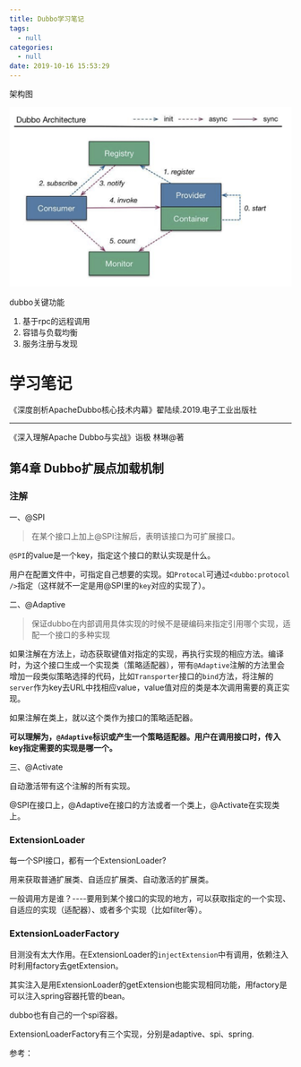 ```yaml
---
title: Dubbo学习笔记
tags:
  - null
categories:
  - null
date: 2019-10-16 15:53:29
---
```






架构图

<img src="../../image/image-20191016155539701.png" alt="image-20191016155539701" style="zoom:50%;" />



dubbo关键功能
1. 基于rpc的远程调用
2. 容错与负载均衡
3. 服务注册与发现

[一些面试题-dubbo面试题、基本原理、核心配置]: http://baijiahao.baidu.com/s?id=1601781224676099887&amp;wfr=spider&amp;for=pc
[官网]: http://dubbo.apache.org



# 学习笔记

《深度剖析ApacheDubbo核心技术内幕》翟陆续.2019.电子工业出版社





























---------

《深入理解Apache Dubbo与实战》诣极 林琳@著



## 第4章 Dubbo扩展点加载机制

### 注解

一、@SPI

> 在某个接口上加上@SPI注解后，表明该接口为可扩展接口。

`@SPI`的value是一个key，指定这个接口的默认实现是什么。

用户在配置文件中，可指定自己想要的实现。如`Protocal`可通过`<dubbo:protocol />`指定（这样就不一定是用@SPI里的`key`对应的实现了）。

二、@Adaptive

> 保证dubbo在内部调用具体实现的时候不是硬编码来指定引用哪个实现，适配一个接口的多种实现

如果注解在方法上，动态获取键值对指定的实现，再执行实现的相应方法。编译时，为这个接口生成一个实现类（策略适配器），带有`@Adaptive`注解的方法里会增加一段类似策略选择的代码，比如`Transporter`接口的`bind`方法，将注解的`server`作为key去URL中找相应value，value值对应的类是本次调用需要的真正实现。

如果注解在类上，就以这个类作为接口的策略适配器。

**可以理解为，`@Adaptive`标识或产生一个策略适配器。用户在调用接口时，传入key指定需要的实现是哪一个。**

三、@Activate

自动激活带有这个注解的所有实现。



@SPI在接口上，@Adaptive在接口的方法或者一个类上，@Activate在实现类上。



### ExtensionLoader

每一个SPI接口，都有一个ExtensionLoader?

用来获取普通扩展类、自适应扩展类、自动激活的扩展类。

一般调用方是谁？----要用到某个接口的实现的地方，可以获取指定的一个实现、自适应的实现（适配器）、或者多个实现（比如filter等）。



### ExtensionLoaderFactory

目测没有太大作用。在ExtensionLoader的`injectExtension`中有调用，依赖注入时利用factory去getExtension。

其实注入是用ExtensionLoader的getExtension也能实现相同功能，用factory是可以注入spring容器托管的bean。

dubbo也有自己的一个spi容器。

ExtensionLoaderFactory有三个实现，分别是adaptive、spi、spring.









参考：

[Dubbo源码解析（二）Dubbo扩展机制SPI]: https://segmentfault.com/a/1190000016842868
[dubbo源码分析4——SPI机制_ExtensionFactory类的作用]: https://www.cnblogs.com/hzhuxin/p/7553070.html







